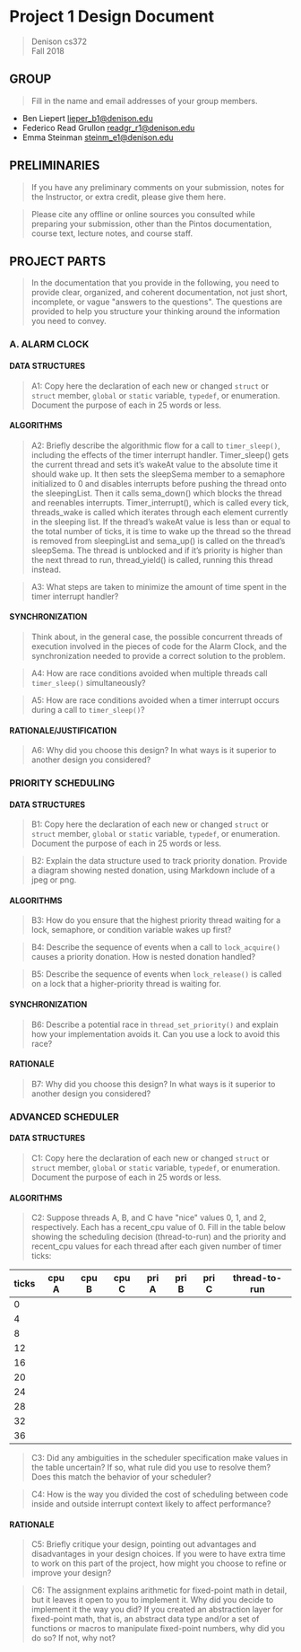 # Project 1 Design Document

> Denison cs372  
> Fall 2018

## GROUP

> Fill in the name and email addresses of your group members.

- Ben Liepert <lieper_b1@denison.edu>
- Federico Read Grullon <readgr_r1@denison.edu>
- Emma Steinman <steinm_e1@denison.edu>

## PRELIMINARIES

> If you have any preliminary comments on your submission, notes for the
> Instructor, or extra credit, please give them here.

> Please cite any offline or online sources you consulted while
> preparing your submission, other than the Pintos documentation, course
> text, lecture notes, and course staff.

## PROJECT PARTS

> In the documentation that you provide in the following, you need to provide clear, organized, and coherent documentation, not just short, incomplete, or vague "answers to the questions".  The questions are provided to help you structure your thinking around the information you need to convey.

### A. ALARM CLOCK  

#### DATA STRUCTURES

> A1: Copy here the declaration of each new or changed `struct` or
> `struct` member, `global` or `static` variable, `typedef`, or
> enumeration.  Document the purpose of each in 25 words or less.

#### ALGORITHMS

> A2: Briefly describe the algorithmic flow for a call to `timer_sleep()`,
> including the effects of the timer interrupt handler.
Timer_sleep() gets the current thread and sets it’s wakeAt value to the absolute time it should wake up. It then sets the sleepSema member to a semaphore initialized to 0 and disables interrupts before pushing the thread onto the sleepingList. Then it calls sema_down() which blocks the thread and reenables interrupts. Timer_interrupt(), which is called every tick, threads_wake is called which iterates through each element currently in the sleeping list. If the thread’s wakeAt value is less than or equal to the total number of ticks, it is time to wake up the thread so the thread is removed from sleepingList and sema_up() is called on the thread’s sleepSema. The thread is unblocked and if it’s priority is higher than the next thread to run, thread_yield() is called, running this thread instead. 

> A3: What steps are taken to minimize the amount of time spent in
> the timer interrupt handler?

#### SYNCHRONIZATION

> Think about, in the general case, the possible concurrent threads of execution involved in the pieces of code for the Alarm Clock, and the synchronization needed to provide a correct solution to the problem.

> A4: How are race conditions avoided when multiple threads call
> `timer_sleep()` simultaneously?

> A5: How are race conditions avoided when a timer interrupt occurs
> during a call to `timer_sleep()`?

#### RATIONALE/JUSTIFICATION

> A6: Why did you choose this design?  In what ways is it superior to
> another design you considered?

### PRIORITY SCHEDULING

#### DATA STRUCTURES

> B1: Copy here the declaration of each new or changed `struct` or
> `struct` member, `global` or `static` variable, `typedef`, or
> enumeration.  Document the purpose of each in 25 words or less.

> B2: Explain the data structure used to track priority donation.  Provide a diagram showing nested donation, using Markdown include of a jpeg or png.

#### ALGORITHMS

> B3: How do you ensure that the highest priority thread waiting for
> a lock, semaphore, or condition variable wakes up first?

> B4: Describe the sequence of events when a call to `lock_acquire()`
> causes a priority donation.  How is nested donation handled?

> B5: Describe the sequence of events when `lock_release()` is called
> on a lock that a higher-priority thread is waiting for.

#### SYNCHRONIZATION

> B6: Describe a potential race in `thread_set_priority()` and explain
> how your implementation avoids it.  Can you use a lock to avoid
> this race?

#### RATIONALE

> B7: Why did you choose this design?  In what ways is it superior to
> another design you considered?

### ADVANCED SCHEDULER

#### DATA STRUCTURES

> C1: Copy here the declaration of each new or changed `struct` or
> `struct` member, `global` or `static` variable, `typedef`, or
> enumeration.  Document the purpose of each in 25 words or less.

#### ALGORITHMS

> C2: Suppose threads A, B, and C have "nice" values 0, 1, and 2, respectively.  Each
> has a recent_cpu value of 0.  Fill in the table below showing the
> scheduling decision (thread-to-run) and the priority and recent_cpu values for each
> thread after each given number of timer ticks:


ticks |  cpu A | cpu B | cpu C | pri A | pri B | pri C  | thread-to-run
----- | -- | -- | -- | -- | -- | --  | ------
0|  |  |  |  |  |   |
4|  |  |  |  |  |   |
8|  |  |  |  |  |   |
12|  |  |  |  |  |   |
16|  |  |  |  |  |   |
20|  |  |  |  |  |   |
24|  |  |  |  |  |   |
28|  |  |  |  |  |   |
32|  |  |  |  |  |   |
36|  |  |  |  |  |   |

> C3: Did any ambiguities in the scheduler specification make values
> in the table uncertain?  If so, what rule did you use to resolve
> them?  Does this match the behavior of your scheduler?

> C4: How is the way you divided the cost of scheduling between code
> inside and outside interrupt context likely to affect performance?

#### RATIONALE

> C5: Briefly critique your design, pointing out advantages and
> disadvantages in your design choices.  If you were to have extra
> time to work on this part of the project, how might you choose to
> refine or improve your design?

> C6: The assignment explains arithmetic for fixed-point math in
> detail, but it leaves it open to you to implement it.  Why did you
> decide to implement it the way you did?  If you created an
> abstraction layer for fixed-point math, that is, an abstract data
> type and/or a set of functions or macros to manipulate fixed-point
> numbers, why did you do so?  If not, why not?
